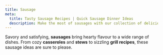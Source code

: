 ```yaml
---
title: Sausage
meta:
  title: Tasty Sausage Recipes | Quick Sausage Dinner Ideas
  description: Make the most of sausages with our collection of delicious recipes. From pasta dishes and casseroles to breakfast classics and hearty stews.
---
```


Savory and satisfying, **sausages** bring hearty flavour to a wide range of dishes. From cozy **casseroles** and **stews** to sizzling **grill recipes**, these sausage ideas are sure to please.

